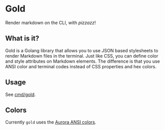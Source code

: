 # Gold

Render markdown on the CLI, with _pizzazz_!

## What is it?

Gold is a Golang library that allows you to use JSON based stylesheets to
render Markdown files in the terminal. Just like CSS, you can define color and
style attributes on Markdown elements. The difference is that you use ANSI
color and terminal codes instead of CSS properties and hex colors.

## Usage

See [cmd/gold](cmd/gold/).

## Colors

Currently `gold` uses the [Aurora ANSI colors](https://godoc.org/github.com/logrusorgru/aurora#Index).
